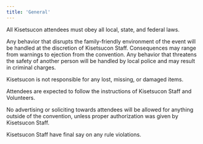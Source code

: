 ```yaml
---
title: 'General'
---
```

All Kisetsucon attendees must obey all local, state, and federal laws.

Any behavior that disrupts the family-friendly environment of the event will be handled at the discretion of Kisetsucon Staff. Consequences may range from warnings to ejection from the convention. Any behavior that threatens the safety of another person will be handled by local police and may result in criminal charges.

Kisetsucon is not responsible for any lost, missing, or damaged items.

Attendees are expected to follow the instructions of Kisetsucon Staff and Volunteers.

No advertising or soliciting towards attendees will be allowed for anything outside of the convention, unless proper authorization was given by Kisetsucon Staff.

Kisetsucon Staff have final say on any rule violations.